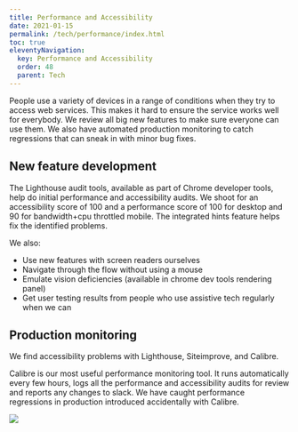 ```yaml
---
title: Performance and Accessibility
date: 2021-01-15
permalink: /tech/performance/index.html
toc: true
eleventyNavigation:
  key: Performance and Accessibility
  order: 48 
  parent: Tech
---
```


People use a variety of devices in a range of conditions when they try to access web services. This makes it hard to ensure the service works well for everybody. We review all big new features to make sure everyone can use them. We also have automated production monitoring to catch regressions that can sneak in with minor bug fixes.

## New feature development

The Lighthouse audit tools, available as part of Chrome developer tools, help do initial performance and accessibility audits. We shoot for an accessibility score of 100 and a performance score of 100 for desktop and 90 for bandwidth+cpu throttled mobile. The integrated hints feature helps fix the identified problems.

We also:
* Use new features with screen readers ourselves
* Navigate through the flow without using a mouse
* Emulate vision deficiencies (available in chrome dev tools rendering panel)
* Get user testing results from people who use assistive tech regularly when we can

## Production monitoring

We find accessibility problems with Lighthouse, Siteimprove, and Calibre.

Calibre is our most useful performance monitoring tool. It runs automatically every few hours, logs all the performance and accessibility audits for review and reports any changes to slack. We have caught performance regressions in production introduced accidentally with Calibre.

<img src="../../static/img/calibre.jpg" />
